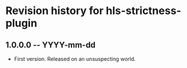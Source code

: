 # Revision history for hls-strictness-plugin

## 1.0.0.0 -- YYYY-mm-dd

* First version. Released on an unsuspecting world.
